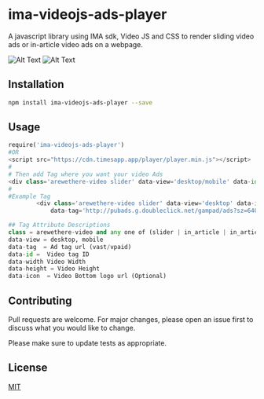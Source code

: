 # ima-videojs-ads-player

A javascript library using IMA sdk, Video JS and CSS to render sliding video ads or in-article video ads on a webpage.

![Alt Text](https://cdn.timesapp.app/player/1.gif)
![Alt Text](https://cdn.timesapp.app/player/2.gif)

## Installation

```bash
npm install ima-videojs-ads-player --save
```

## Usage

```python
require('ima-videojs-ads-player')
#OR
<script src="https://cdn.timesapp.app/player/player.min.js"></script>
#
# Then add Tag where you want your video Ads
<div class='arewethere-video slider' data-view='desktop/mobile' data-id='id' data-width='500' data-height='300' data-tag='ad_tag_url' > </div>
#
#Example Tag
        <div class='arewethere-video slider' data-view='desktop' data-id='pid-1027' data-width='500'
            data-tag='http://pubads.g.doubleclick.net/gampad/ads?sz=640x480&iu=/124319096/external/ad_rule_samples&ciu_szs=300x250&ad_rule=1&impl=s&gdfp_req=1&env=vp&output=xml_vmap1&unviewed_position_start=1&cust_params=sample_ar%3Dpremidpostpod%26deployment%3Dgmf-js&cmsid=496&vid=short_onecue&correlator=' data-height='300' data-icon='https://cdn.timesapp.app/player/logo.jpg'> </div>

## Tag Attribute Descriptions
class = arewethere-video and any one of (slider | in_article | in_article_fixed)
data-view = desktop, mobile
data-tag  = Ad tag url (vast/vpaid)
data-id =  Video tag ID
data-width Video Width
data-height = Video Height
data-icon  = Video Bottom logo url (Optional)
```

## Contributing
Pull requests are welcome. For major changes, please open an issue first to discuss what you would like to change.

Please make sure to update tests as appropriate.

## License
[MIT](https://choosealicense.com/licenses/mit/)